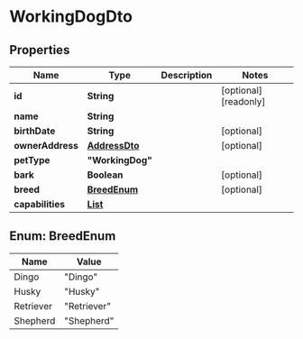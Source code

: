 
# WorkingDogDto

## Properties

Name | Type | Description | Notes
------------ | ------------- | ------------- | -------------
**id** | **String** |  |  [optional] [readonly]
**name** | **String** |  | 
**birthDate** | **String** |  |  [optional]
**ownerAddress** | [**AddressDto**](AddressDto.md) |  |  [optional]
**petType** | **"WorkingDog"** |  | 
**bark** | **Boolean** |  |  [optional]
**breed** | [**BreedEnum**](#BreedEnum) |  |  [optional]
**capabilities** | [**List<WorkingDogCapabilityDto>**](WorkingDogCapabilityDto.md) |  | 



## Enum: BreedEnum

Name | Value
---- | -----
Dingo | &quot;Dingo&quot;
Husky | &quot;Husky&quot;
Retriever | &quot;Retriever&quot;
Shepherd | &quot;Shepherd&quot;



